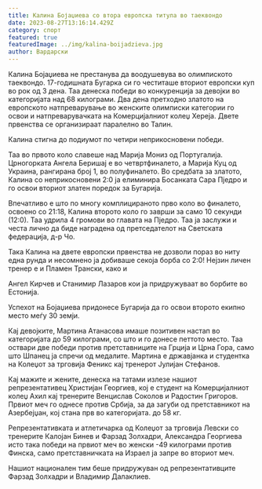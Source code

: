 ```yaml
---
title: Калина Бојаџиева со втора европска титула во таеквондо
date: 2023-08-27T13:16:14.429Z
category: спорт
featured: true
featuredImage: ../img/kalina-boijadzieva.jpg
author: Вардарски
---
```

Калина Бојаџиева не престанува да воодушевува во олимпиското таеквондо. 17-годишната Бугарка си го честиташе вториот европски куп во рок од 3 дена. Таа денеска победи во конкуренција за девојки во категоријата над 68 килограми. Два дена претходно златото на европското натпреварување во женските олимписки категории го освои и натпреварувачката на Комерцијалниот колеџ Хереја. Двете првенства се организираат паралелно во Талин.

Калина стигна до подиумот по четири неприкосновени победи.

Таа во првото коло славеше над Марија Мониз од Португалија. Црногорката Ангела Беришај е во четвртфиналето, а Марија Куц од Украина, рангирана број 1, во полуфиналето. Во средбата за златото, Калина со неприкосновени 2:0 ја елиминира Босанката Сара Пједро и го освои вториот златен поредок за Бугарија.

Впечатливо е што по многу комплицираното прво коло во финалето, освоено со 21:18, Калина второто коло го заврши за само 10 секунди (12:0). Таа удрила 4 громови во главата на Пједро. Таа ја заслужи и честа лично да биде наградена од претседателот на Светската федерација, д-р Чо.

Така Калина на двете европски првенства не дозволи пораз во ниту една рунда и несомнено ја добиваше секоја борба со 2:0! Нејзин личен тренер е и Пламен Трански, како и

Ангел Кирчев и Станимир Лазаров кои ја придружуваат во борбите во Естонија.

Успехот на Бојаџиева придонесе Бугарија да го освои второто екипно место меѓу 30 земји.

Кај девојките, Мартина Атанасова имаше позитивен настап во категоријата до 59 килограми, со што и го донесе петтото место. Таа оствари две победи против претставниците на Грција и Црна Гора, само што Шпанец ја спречи од медалите. Мартина е државјанка и студентка на Колеџот за трговија Феникс кај тренерот Јулијан Стефанов.

Кај мажите и жените, денеска на татами излезе нашиот репрезентативец Христијан Георгиев, кој е студент на Комерцијалниот колеџ Ахил кај тренерите Венцислав Соколов и Радостин Григоров. Првиот меч го однесе против Србија, за да загуби од претставникот на Азербејџан, кој стана прв во категоријата. до 58 кг.

Репрезентативката и атлетичарка од Колеџот за трговија Левски со тренерите Калојан Бинев и Фарзад Золхадри, Александра Георгиева исто така победи на првиот меч во женски -49 килограми против Финска, само претставничката на Израел ја запре во вториот меч.

Нашиот национален тим беше придружуван од репрезентативците Фарзад Золхадри и Владимир Далаклиев.